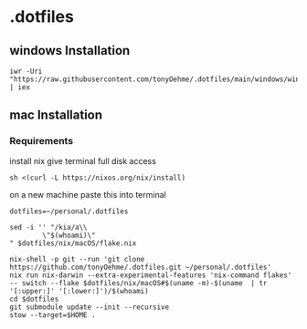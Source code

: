 # .dotfiles


## windows Installation
```
iwr -Uri "https://raw.githubusercontent.com/tonyOehme/.dotfiles/main/windows/windows.ps1" | iex
```

## mac Installation
### Requirements

install nix
give terminal full disk access
```
sh <(curl -L https://nixos.org/nix/install)
```

on a new machine paste this into terminal
```
dotfiles=~/personal/.dotfiles

sed -i '' "/kia/a\\
        \"$(whoami)\"
" $dotfiles/nix/macOS/flake.nix

nix-shell -p git --run 'git clone https://github.com/tonyOehme/.dotfiles.git ~/personal/.dotfiles'
nix run nix-darwin --extra-experimental-features 'nix-command flakes' -- switch --flake $dotfiles/nix/macOS#$(uname -m)-$(uname  | tr '[:upper:]' '[:lower:]')/$(whoami)
cd $dotfiles
git submodule update --init --recursive
stow --target=$HOME .
```
